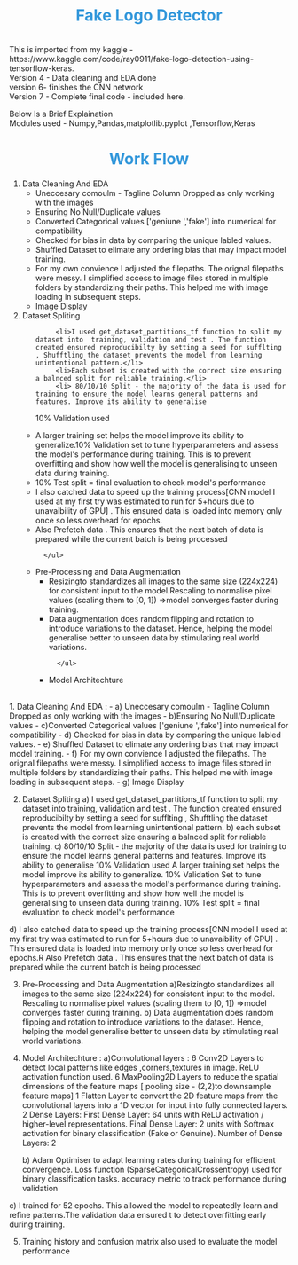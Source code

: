 <h1 style="color: #3498db; text-align: center;">Fake Logo Detector</h1>
<br/>
This is imported from my kaggle - https://www.kaggle.com/code/ray0911/fake-logo-detection-using-tensorflow-keras.
<br/>
Version 4 - Data cleaning and EDA done
<br/>
version 6- finishes the CNN network 
<br/>
Version 7 - Complete final code - included here. 
<br/>

Below Is a Brief Explaination
<br/>
Modules used - Numpy,Pandas,matplotlib.pyplot ,Tensorflow,Keras
<br/>
<h1 style="color: #3498db; text-align: center;">Work Flow</h1>

<ol>
   <li>Data Cleaning And EDA
      <ul>
         <li> Uneccesary comoulm - Tagline Column Dropped as only working with the images</li>
         <li> Ensuring No Null/Duplicate values</li>
         <li>Converted Categorical values ['geniune ','fake'] into numerical for compatibility</li>
         <li> Checked for bias in data by comparing the unique labled values.</li>
         <li>Shuffled Dataset to elimate any ordering bias that may impact model training.</li>
         <li>For my own convience I adjusted the filepaths. The orignal filepaths were messy. I simplified access to image files stored in multiple folders by standardizing
   their paths. This helped me with  image loading in subsequent steps.</li>
         <li>Image Display</li>
         </ul>
         
         
         
      
   </li>
   
   
   <li>Dataset Spliting
      <ul>
         
         <li>I used get_dataset_partitions_tf function to split my dataset into  training, validation and test . The function created ensured reproducibilty by setting a seed for sufflting , Shufftling the dataset prevents the model from learning unintentional pattern.</li>
         <li>Each subset is created with the correct size ensuring a balnced split for reliable training.</li>
         <li> 80/10/10 Split - the majority of the data is used for training to ensure the model learns general patterns and features. Improve its ability to generalise
   10% Validation used </li>
         <li>A larger training set helps the model improve its ability to generalize.10% Validation set to tune hyperparameters and assess the model's performance during training. This is to prevent overfitting and show how well the model is generalising to unseen data during training.</li>
         <li>10% Test split = final evaluation to check model's performance</li>
         <li>I also catched data to speed up the training process[CNN model I used at my first try was estimated to run for 5+hours due to unavaibility of GPU] . This ensured data is loaded into memory only once so less overhead for epochs.</li>
         <li>Also Prefetch data . This ensures that the  next batch of data is prepared while the current batch is being processed</li>
         
      </ul>
      
   </li>
   
   
   <li>Pre-Processing and Data Augmentation
      <ul>
      <li>Resizingto standardizes all images to the same size (224x224) for consistent input to the model.Rescaling to normalise pixel values (scaling them to [0, 1]) =>model converges faster during training.</li>
      <li> Data augmentation does random flipping and rotation to introduce variations to the dataset. Hence, helping the model generalise better to unseen data by stimulating real world variations.</li>
      
         
      </ul>
   </li>
   <li>Model Architechture </li>
   
   
</ol>
<br/>
1. Data Cleaning And EDA :
   - a) Uneccesary comoulm - Tagline Column Dropped as only working with the images
   - b)Ensuring No Null/Duplicate values
   - c)Converted Categorical values ['geniune ','fake'] into numerical for compatibility
   - d) Checked for bias in data by comparing the unique labled values.
   - e) Shuffled Dataset to elimate any ordering bias that may impact model training.
   - f) For my own convience I adjusted the filepaths. The orignal filepaths were messy. I simplified access to image files stored in multiple folders by standardizing
   their paths. This helped me with  image loading in subsequent steps.
   - g) Image Display

2. Dataset Spliting
   a) I used get_dataset_partitions_tf function to split my dataset into  training, validation and test . The function created ensured reproducibilty by setting a seed for sufflting , Shufftling the dataset prevents the model from learning unintentional pattern.
   b) each subset is created with the correct size ensuring a balnced split for reliable training.
   c) 80/10/10 Split - the majority of the data is used for training to ensure the model learns general patterns and features. Improve its ability to generalise
   10% Validation used 
A larger training set helps the model improve its ability to generalize.
10% Validation Set to tune hyperparameters and assess the model's performance during training. This is to prevent overfitting and show how well the model is generalising to unseen data during training.
10% Test split = final evaluation to check model's performance

  d) I also catched data to speed up the training process[CNN model I used at my first try was estimated to run for 5+hours due to unavaibility of GPU] . This ensured data is loaded into memory only once so less overhead for epochs.R
Also Prefetch data . This ensures that the  next batch of data is prepared while the current batch is being processed

3. Pre-Processing and Data Augmentation
   a)Resizingto standardizes all images to the same size (224x224) for consistent input to the model.
     Rescaling to normalise pixel values (scaling them to [0, 1]) =>model converges faster during training.
   b) Data augmentation does random flipping and rotation to introduce variations to the dataset. Hence, helping the model generalise better to unseen data by stimulating real world variations.


4. Model Architechture :
   a)Convolutional layers :
6 Conv2D Layers to detect local patterns like  edges ,corners,textures in image.
   ReLU activation function used. 
6 MaxPooling2D Layers to reduce the spatial dimensions of the feature maps [ pooling size - (2,2)to downsample feature maps]
1 Flatten Layer to convert the 2D feature maps from the convolutional layers into a 1D vector for input into fully connected layers.
2 Dense Layers:
First Dense Layer: 64 units with ReLU activation / higher-level representations.
Final Dense Layer: 2 units with Softmax activation for binary classification (Fake or Genuine).
Number of Dense Layers: 2

   b) Adam Optimiser to adapt learning rates during training for efficient convergence.
Loss function (SparseCategoricalCrossentropy) used for  binary classification tasks. 
accuracy metric to track performance during validation

 c) I trained for 52 epochs. This allowed the model to repeatedly learn and refine patterns.The validation data ensured t to detect overfitting early during training.
   

5. Training history and confusion matrix also used to evaluate the model performance

 



   
